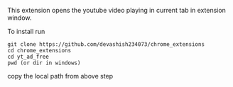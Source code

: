 This extension opens the youtube video playing in current tab in extension window.

To install run

```
git clone https://github.com/devashish234073/chrome_extensions
cd chrome_extensions
cd yt_ad_free
pwd (or dir in windows)
```

copy the local path from above step

